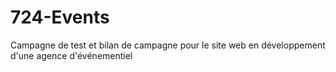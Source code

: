 # 724-Events
 Campagne de test et bilan de campagne pour le site web en développement d'une agence d'événementiel
